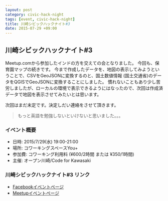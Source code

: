 ```yaml
---
layout: post
category: civic-hack-night
tags: [event, civic-hack-night]
title: 川崎シビックハックナイト#3
date: 2015-07-29 +09:00
---
```


川崎シビックハックナイト#3
----------------

Meetup.comから参加したインドの方を交えての会となりました。
今回も、保育園マップの続きです。
今まで作成したデータを、地図の表示してみようということで、CSVをGeoJSONに変換するのと、国土数値情報 (国土交通省)のデータをQGISでGeoJSONに変換することにしました。
慣れないこともあり少し苦労しましたが、ローカルの環境で表示できるようにはなったので、次回は作成済データで地図を表示させてみたいとは思います。

次回はまだ未定です。決定しだい連絡をさせて頂きます。

> もっと英語を勉強しないといけないと思いました。。。

### イベント概要
* 日時: 2015/7/29(水) 19:00-21:00
* 場所: コワーキングスペースYou+
* 参加費: コワーキング利用料 (¥600/2時間 または ¥350/1時間)
* 主催: オープン川崎/Code for Kawasaki

### 川崎シビックハックナイト#3 リンク
- [Facebookイベントページ](https://www.facebook.com/events/1036466766372467/)
- [Meetupイベントページ](http://www.meetup.com/open_kawasaki/events/224140995/)
